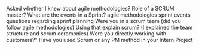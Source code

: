 Asked whether I knew about agile methodologies?
Role of a SCRUM master?
What are the events in a Sprint?
agile methodologies
sprint events
questions regarding sprint planning
Were you in a scrum team (did you follow agile methodologies)
Using that explain scrum? (I explained the team structure and scrum ceromonies)
Were you directly working with customers?"
Have you used Scrum or any PM method in your Intern Project

